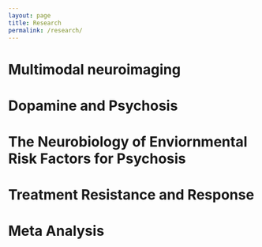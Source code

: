 ```yaml
---
layout: page
title: Research
permalink: /research/
---
```


<h1> Multimodal neuroimaging </h1>

<h1> Dopamine and Psychosis </h1>

<h1> The Neurobiology of Enviornmental Risk Factors for Psychosis </h1>

<h1> Treatment Resistance and Response </h1>

<h1> Meta Analysis </h1>

